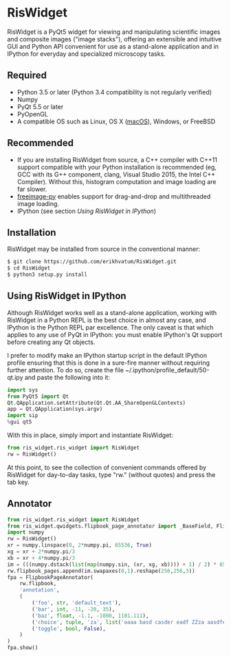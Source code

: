 # RisWidget


RisWidget is a PyQt5 widget for viewing and manipulating scientific images and composite images ("image stacks"), offering
an extensible and intuitive GUI and Python API convenient for use as a stand-alone application and in IPython for everyday
and specialized microscopy tasks.

## Required
* Python 3.5 or later (Python 3.4 compatibility is not regularly verified)
* Numpy
* PyQt 5.5 or later
* PyOpenGL
* A compatible OS such as Linux, OS X ([macOS](https://en.wikipedia.org/wiki/MacOS_Sierra)), Windows, or FreeBSD

## Recommended
* If you are installing RisWidget from source, a C++ compiler with C++11 support compatible with your Python installation is
recommended (eg, GCC with its G++ component, clang, Visual Studio 2015, the Intel C++ Compiler). Without this, histogram
computation and image loading are far slower.
* [freeimage-py](https://github.com/zpincus/freeimage-py) enables support for drag-and-drop and multithreaded image loading.
* IPython (see section *Using RisWidget in IPython*)

## Installation
RisWidget may be installed from source in the conventional manner:
```sh
$ git clone https://github.com/erikhvatum/RisWidget.git
$ cd RisWidget
$ python3 setup.py install
```

## Using RisWidget in IPython
Although RisWidget works well as a stand-alone application, working with RisWidget in a Python REPL is the best choice in
almost any case, and IPython is the Python REPL par excellence. The only caveat is that which applies to any use of PyQt
in IPython: you must enable IPython's Qt support before creating any Qt objects.

I prefer to modify make an IPython startup script in the default IPython profile ensuring that this is done in a sure-fire
manner without requiring further attention. To do so, create the file ~/.ipython/profile_default/50-qt.ipy and paste
the following into it:

```python
import sys
from PyQt5 import Qt
Qt.QApplication.setAttribute(Qt.Qt.AA_ShareOpenGLContexts)
app = Qt.QApplication(sys.argv)
import sip
%gui qt5
```

With this in place, simply import and instantiate RisWidget:

```python
from ris_widget.ris_widget import RisWidget
rw = RisWidget()
```

At this point, to see the collection of convenient commands offered by RisWidget for day-to-day tasks, type "rw." (without
quotes) and press the tab key.

## Annotator

```python
from ris_widget.ris_widget import RisWidget
from ris_widget.qwidgets.flipbook_page_annotator import _BaseField, FlipbookPageAnnotator
import numpy
rw = RisWidget()
xr = numpy.linspace(0, 2*numpy.pi, 65536, True)
xg = xr + 2*numpy.pi/3
xb = xr + 4*numpy.pi/3
im = (((numpy.dstack(list(map(numpy.sin, (xr, xg, xb)))) + 1) / 2) * 65535).astype(numpy.uint16)
rw.flipbook_pages.append(im.swapaxes(0,1).reshape(256,256,3))
fpa = FlipbookPageAnnotator(
    rw.flipbook,
    'annotation',
    (
        ('foo', str, 'default_text'),
        ('bar', int, -11, -20, 35),
        ('baz', float, -1.1, -1000, 1101.111),
        ('choice', tuple, 'za', list('aaaa basd casder eadf ZZza aasdfer lo ad bas za e12 1'.split())),
        ('toggle', bool, False),
    )
)
fpa.show()
```